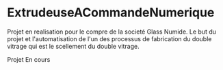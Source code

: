 # ExtrudeuseACommandeNumerique

Projet en realisation pour le compre de la societé Glass Numide.
Le but du projet et l'automatisation de l'un des processus de fabrication du double vitrage qui est le scellement du double vitrage.

Projet En cours